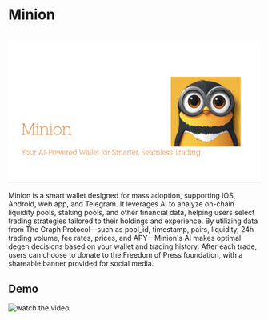 # Minion

<br/>
<img src="./banner.png" alt="Minion">
<br/>

Minion is a smart wallet designed for mass adoption, supporting iOS, Android, web app, and Telegram. It leverages AI to analyze on-chain liquidity pools, staking pools, and other financial data, helping users select trading strategies tailored to their holdings and experience. By utilizing data from The Graph Protocol—such as pool_id, timestamp, pairs, liquidity, 24h trading volume, fee rates, prices, and APY—Minion's AI makes optimal degen decisions based on your wallet and trading history. After each trade, users can choose to donate to the Freedom of Press foundation, with a shareable banner provided for social media.

## Demo

![watch the video](https://youtu.be/TEhPWtTVT1w?si=nXWthA3iDJ6_BIv3)
